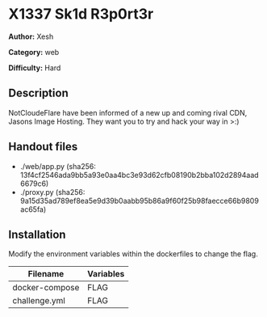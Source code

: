 # X1337 Sk1d R3p0rt3r

**Author:** Xesh

**Category:** web

**Difficulty:** Hard

## Description

NotCloudeFlare have been informed of a new up and coming rival CDN, Jasons Image Hosting. They want you to try and hack your way in >:)

## Handout files

- ./web/app.py (sha256: 13f4cf2546ada9bb5a93e0aa4bc3e93d62cfb08190b2bba102d2894aad6679c6)
- ./proxy.py (sha256: 9a15d35ad789ef8ea5e9d39b0aabb95b86a9f60f25b98faecce66b9809ac65fa)

## Installation
Modify the environment variables within the dockerfiles to change the flag.

|Filename|Variables|
|-|-|
|docker-compose|FLAG|
|challenge.yml|FLAG|
